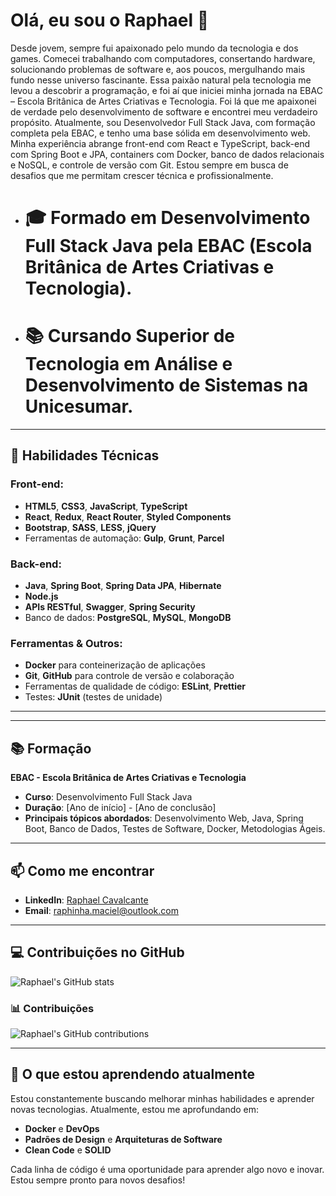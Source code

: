 # Olá, eu sou o Raphael 👋

Desde jovem, sempre fui apaixonado pelo mundo da tecnologia e dos games. Comecei trabalhando com computadores, consertando hardware, solucionando problemas de software e, aos poucos, mergulhando mais fundo nesse universo fascinante. Essa paixão natural pela tecnologia me levou a descobrir a programação, e foi aí que iniciei minha jornada na EBAC – Escola Britânica de Artes Criativas e Tecnologia. Foi lá que me apaixonei de verdade pelo desenvolvimento de software e encontrei meu verdadeiro propósito.
Atualmente, sou Desenvolvedor Full Stack Java, com formação completa pela EBAC, e tenho uma base sólida em desenvolvimento web. Minha experiência abrange front-end com React e TypeScript, back-end com Spring Boot e JPA, containers com Docker, banco de dados relacionais e NoSQL, e controle de versão com Git. Estou sempre em busca de desafios que me permitam crescer técnica e profissionalmente.
- # 🎓 Formado em Desenvolvimento Full Stack Java pela EBAC (Escola Britânica de Artes Criativas e Tecnologia).
- # 📚 Cursando Superior de Tecnologia em Análise e Desenvolvimento de Sistemas na Unicesumar. 


---

## 🔧 Habilidades Técnicas

### Front-end:
- **HTML5**, **CSS3**, **JavaScript**, **TypeScript**
- **React**, **Redux**, **React Router**, **Styled Components**
- **Bootstrap**, **SASS**, **LESS**, **jQuery**
- Ferramentas de automação: **Gulp**, **Grunt**, **Parcel**

### Back-end:
- **Java**, **Spring Boot**, **Spring Data JPA**, **Hibernate**
- **Node.js**
- **APIs RESTful**, **Swagger**, **Spring Security**
- Banco de dados: **PostgreSQL**, **MySQL**, **MongoDB**

### Ferramentas & Outros:
- **Docker** para conteinerização de aplicações
- **Git**, **GitHub** para controle de versão e colaboração
- Ferramentas de qualidade de código: **ESLint**, **Prettier**
- Testes: **JUnit** (testes de unidade)

---

---

## 📚 Formação

**EBAC - Escola Britânica de Artes Criativas e Tecnologia**  
- **Curso**: Desenvolvimento Full Stack Java  
- **Duração**: [Ano de início] - [Ano de conclusão]  
- **Principais tópicos abordados**: Desenvolvimento Web, Java, Spring Boot, Banco de Dados, Testes de Software, Docker, Metodologias Ágeis.

---

## 📫 Como me encontrar

- **LinkedIn**: [Raphael Cavalcante](https://www.linkedin.com/in/developercavalcante/)
- **Email**: raphinha.maciel@outlook.com

---

## 💻 Contribuições no GitHub

![Raphael's GitHub stats](https://github-readme-stats.vercel.app/api?username=Raphanike&show_icons=true&theme=dracula&include_all_commits=true&count_private=true)

### 📊 Contribuições
![Raphael's GitHub contributions](https://github-readme-streak-stats.herokuapp.com/?user=Raphanike&theme=dracula)

---

## 🌱 O que estou aprendendo atualmente

Estou constantemente buscando melhorar minhas habilidades e aprender novas tecnologias. Atualmente, estou me aprofundando em:

- **Docker** e **DevOps**
- **Padrões de Design** e **Arquiteturas de Software**
- **Clean Code** e **SOLID**

Cada linha de código é uma oportunidade para aprender algo novo e inovar. Estou sempre pronto para novos desafios!
